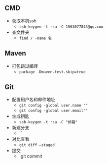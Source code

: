 ## CMD

- 获取本机ssh
  - `ssh-keygen -t rsa -C 1563077843@qq.com` 
- 查文件夹
  - `find / -name 名` 

## Maven

- 打包跳过编译
  - `package -Dmaven.test.skip=true`

##  Git

- 配置用户名和邮件地址
  - `git config -global user.name ""`
  - `git config -global user.email""`
- 生成钥匙
  - `ssh-keygen -t rsa -C "邮箱"`
- 新建分支
  - ``
- 对比查看
  - `git diff –staged`
- 提交
  - `git commit 